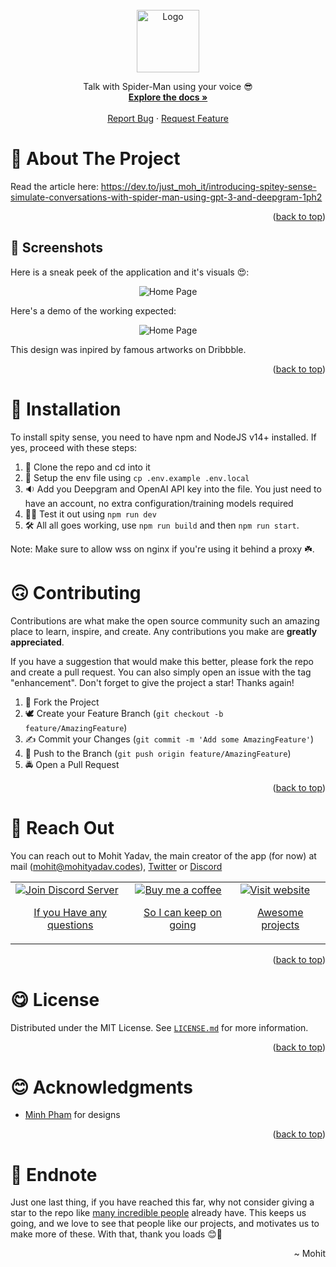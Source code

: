 <div id="top"></div>

<!-- PROJECT Intro -->

<br />
<div align="center">
  <a href="https://github.com/Just-Moh-it/Spity-Sense/stargazers">
    <img src="https://user-images.githubusercontent.com/48997634/163501284-12a328ad-a690-4319-a1d8-3b5017a53b6d.png" alt="Logo" height="100">
  </a>

<p align="center">
    Talk with Spider-Man using your voice 😎
    <br />
    <a href="https://github.com/Just-Moh-it/Spity-Sense#top"><strong>Explore the docs »</strong></a>
    <br />
    <br />
    <a href="https://github.com/Just-Moh-it/Spity-Sense/issues">Report Bug</a>
    ·
    <a href="https://github.com/Just-Moh-it/Spity-Sense/issues">Request Feature</a>
  </p>
</div>

<!-- ABOUT THE PROJECT -->

# 💁 About The Project

Read the article here: https://dev.to/just_moh_it/introducing-spitey-sense-simulate-conversations-with-spider-man-using-gpt-3-and-deepgram-1ph2

<p align="right">(<a href="#top">back to top</a>)</p>

## 📸 Screenshots

Here is a sneak peek of the application and it's visuals 😍:

<div align="center">
  <img src="https://user-images.githubusercontent.com/48997634/163501381-69e294c4-eaec-40bc-9bdd-cb6ae9098709.png" alt="Home Page" />
</div>

Here's a demo of the working expected:

<div align="center">
  <img src="https://user-images.githubusercontent.com/48997634/163501553-843fdc47-52d5-494a-b6d2-1dc7efba63e5.gif" alt="Home Page" />
</div>

This design was inpired by famous artworks on Dribbble.

<p align="right">(<a href="#top">back to top</a>)</p>

<!-- Motivation -->

# 📐 Installation

To install spity sense, you need to have npm and NodeJS v14+ installed. If yes, proceed with these steps:

1. 💮 Clone the repo and cd into it
1. 🌈 Setup the env file using `cp .env.example .env.local`
1. 🔉 Add you Deepgram and OpenAI API key into the file. You just need to have an account, no extra configuration/training models required
1. 👩‍💻 Test it out using `npm run dev`
1. 🛠 All all goes working, use `npm run build` and then `npm run start`.

Note: Make sure to allow wss on nginx if you're using it behind a proxy ☘️.

<!-- CONTRIBUTING -->

# 🙃 Contributing

Contributions are what make the open source community such an amazing place to learn, inspire, and create. Any contributions you make are **greatly appreciated**.

If you have a suggestion that would make this better, please fork the repo and create a pull request. You can also simply open an issue with the tag "enhancement".
Don't forget to give the project a star! Thanks again!

1. 🍴 Fork the Project
2. 🕊 Create your Feature Branch (`git checkout -b feature/AmazingFeature`)
3. ✍️ Commit your Changes (`git commit -m 'Add some AmazingFeature'`)
4. 📌 Push to the Branch (`git push origin feature/AmazingFeature`)
5. 🚔 Open a Pull Request

<p align="right">(<a href="#top">back to top</a>)</p>

# 👋 Reach Out

You can reach out to Mohit Yadav, the main creator of the app (for now) at mail ([mohit@mohityadav.codes](mailto:mohit@mohityadav.codes)), [Twitter](https://twitter.com/Just_Moh_it) or [Discord](https://discord.gg/cqNbdEmazR)

<table>
  <tr>
    <td>
      <a href="https://discord.gg/cqNbdEmazR">
        <img src="https://user-images.githubusercontent.com/48997634/153762069-df7f5900-e685-45c9-8d30-a1a73bc28a8f.png" alt="Join Discord Server" />
        <p align="center">If you Have any questions</p>
      </a>
    </td>
    <td>
      <a href="https://www.buymeacoffee.com/JustMohit">
        <img src="https://user-images.githubusercontent.com/48997634/153762055-e1f311aa-1693-4dd9-9c19-e41cc17d2505.png" alt="Buy me a coffee" />
        <p align="center">So I can keep on going</p>
      </a>
    </td>
    <td>
      <a href="https://mohityadav.codes">
        <img src="https://user-images.githubusercontent.com/48997634/153762079-d420fac9-ea94-48a9-b1ab-be045b83bef4.png" alt="Visit website">
        <p align="center">Awesome projects</p>
      </a>
    </td>
  </tr>
</table>

<p align="right">(<a href="#top">back to top</a>)</p>

<!-- LICENSE -->

# 😋 License

Distributed under the MIT License. See [`LICENSE.md`](LICENSE.md) for more information.

<p align="right">(<a href="#top">back to top</a>)</p>

<!-- ACKNOWLEDGMENTS -->

# 😊 Acknowledgments

- [Minh Pham](https://dribbble.com/phamduyminh) for designs

<p align="right">(<a href="#top">back to top</a>)</p>

# 🥰 Endnote

Just one last thing, if you have reached this far, why not consider giving a star to the repo like [many incredible people](stargazers) already have. This keeps us going, and we love to see that people like our projects, and motivates us to make more of these. With that, thank you loads 😊🥰

<p align="right">~ Mohit</p>

<!-- https://www.markdownguide.org/basic-syntax/#reference-style-links -->

[contributors-shield]: https://img.shields.io/github/contributors/Just-Moh-it/Spity-Sense.svg?style=flat-square&logo=github
[contributors-url]: https://github.com/Just-Moh-it/Spity-Sense/graphs/contributors
[last-commit-shield]: https://img.shields.io/github/last-commit/Just-Moh-it/Spity-Sense?style=flat-square&logo=anchor
[last-commit-url]: https://github.com/Just-Moh-it/Spity-Sense/commit/main
[forks-shield]: https://img.shields.io/github/forks/Just-Moh-it/Spity-Sense.svg?style=flat-square&logo=curseforge
[forks-url]: https://github.com/Just-Moh-it/Spity-Sense/network/members
[stars-shield]: https://img.shields.io/github/stars/Just-Moh-it/Spity-Sense.svg?style=flat-square&logo=Apache-Spark
[stars-url]: https://github.com/Just-Moh-it/Spity-Sense/stargazers
[issues-shield]: https://img.shields.io/github/issues/Just-Moh-it/Spity-Sense.svg?style=flat-square&logo=testing-library
[issues-url]: https://github.com/Just-Moh-it/Spity-Sense/issues
[license-shield]: https://img.shields.io/github/license/Just-Moh-it/Spity-Sense.svg?style=flat-square&logo=gmail
[license-url]: https://github.com/Just-Moh-it/Spity-Sense/blob/master/LICENSE.md
